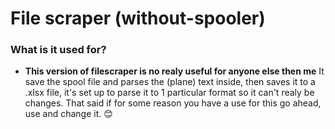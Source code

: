# File scraper (without-spooler)

### What is it used for?

* **This version of filescraper is no realy useful for anyone else then me** It save the spool file and parses the (plane) text inside, then saves it to a .xlsx file, it's set up to parse it to 1 particular format so it can't realy be changes. That said if for some reason you have a use for this go ahead, use and change it. 😊
